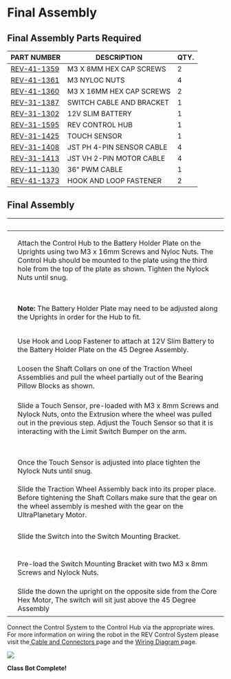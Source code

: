 # Final Assembly

## Final Assembly Parts Required

| **PART NUMBER**                                                              | **DESCRIPTION**            | **QTY.** |
| ---------------------------------------------------------------------------- | -------------------------- | -------- |
| [REV-41-1359](https://www.revrobotics.com/rev-41-1359/)                      | M3 X 8MM HEX CAP SCREWS    | 2        |
| [REV-41-1361](https://www.revrobotics.com/rev-41-1361/)                      | M3 NYLOC NUTS              | 4        |
| [REV-41-1360](https://www.revrobotics.com/rev-41-1360/)                      | M3 X 16MM HEX CAP SCREWS   | 2        |
| [REV-31-1387](https://www.revrobotics.com/rev-31-1387/)                      | SWITCH CABLE AND BRACKET   | 1        |
| [REV-31-1302](https://www.revrobotics.com/rev-31-1302/)                      | 12V SLIM BATTERY           | 1        |
| [REV-31-1595](https://www.revrobotics.com/rev-31-1595/)                      | REV CONTROL HUB            | 1        |
| [REV-31-1425](https://www.revrobotics.com/rev-31-1425/)                      | TOUCH SENSOR               | 1        |
| [REV-31-1408](https://www.revrobotics.com/jst-ph-4-pin-sensor-cable-4-pack/) | JST  PH 4-PIN SENSOR CABLE | 4        |
| [REV-31-1413](https://www.revrobotics.com/jst-vh-2-pin-motor-cable-4-pack/)  | JST VH 2-PIN MOTOR CABLE   | 4        |
| [REV-11-1130](https://www.revrobotics.com/rev-11-1130/)                      | 36" PWM CABLE              | 1        |
| [REV-41-1373](https://www.revrobotics.com/rev-41-1373/)                      | HOOK AND LOOP FASTENER     | 2        |

## Final Assembly&#x20;

| ​                                                                                                                                                                                                                                                                                                                                     | ​                                                                                                                                                                                                                                                                                                                                                                                                      |
| ------------------------------------------------------------------------------------------------------------------------------------------------------------------------------------------------------------------------------------------------------------------------------------------------------------------------------------- | ------------------------------------------------------------------------------------------------------------------------------------------------------------------------------------------------------------------------------------------------------------------------------------------------------------------------------------------------------------------------------------------------------ |
| <p>​</p><p><img src="https://2589213514-files.gitbook.io/~/files/v0/b/gitbook-legacy-files/o/assets%2F-M5yw0n8IneF5-9ybLjT%2F-MMScM2f6ycFOkfA0ZAD%2F-MMSclByZESqaaS2cq_F%2FSKV3%20-%20Class%20Bot_Add%20Control%20hub.svg?alt=media&#x26;token=de29f269-0e10-429b-a647-3fdb456d5403" alt="" data-size="original"></p>                 | <p>Attach the Control Hub to the Battery Holder Plate on the Uprights using two M3 x 16mm Screws and Nyloc Nuts. The Control Hub should be mounted to the plate using the third hole from the top of the plate as shown. Tighten the Nylock Nuts until snug.</p><p>​</p><p><strong>Note:</strong> The Battery Holder Plate may need to be adjusted along the Uprights in order for the Hub to fit.</p> |
| <p>​</p><p><img src="https://2589213514-files.gitbook.io/~/files/v0/b/gitbook-legacy-files/o/assets%2F-M5yw0n8IneF5-9ybLjT%2F-MMScM2f6ycFOkfA0ZAD%2F-MMSchqV2d0j16yW8E0f%2FSKV3%20-%20Class%20Bot_Add%20Battery.svg?alt=media&#x26;token=5eaa474f-254e-47ca-8e97-1850f48f1f06" alt="" data-size="original"></p>                       | Use Hook and Loop Fastener to attach at 12V Slim Battery to the Battery Holder Plate on the 45 Degree Assembly.                                                                                                                                                                                                                                                                                        |
| <p>​</p><p><img src="https://2589213514-files.gitbook.io/~/files/v0/b/gitbook-legacy-files/o/assets%2F-M5yw0n8IneF5-9ybLjT%2F-MMScM2f6ycFOkfA0ZAD%2F-MMScec12w5d2c_5NpWx%2FSKV3%20-%20Class%20Bot_TS%20-%20Loosen%20Wheel.svg?alt=media&#x26;token=4a028c73-bed3-4ebf-a19e-e579249444fb" alt="" data-size="original"></p>             | Loosen the Shaft Collars on one of the Traction Wheel Assemblies and pull the wheel partially out of the Bearing Pillow Blocks as shown.                                                                                                                                                                                                                                                               |
| <p>​</p><p><img src="https://2589213514-files.gitbook.io/~/files/v0/b/gitbook-legacy-files/o/assets%2F-M5yw0n8IneF5-9ybLjT%2F-MMScM2f6ycFOkfA0ZAD%2F-MMSc_xWhrII7TP4CX8T%2FSKV3%20-%20Class%20Bot_TS-%20Add%20Sensor.svg?alt=media&#x26;token=9507c706-8595-400a-9626-b68f626d6a91" alt="" data-size="original"></p>                  | <p>Slide a Touch Sensor, pre-loaded with M3 x 8mm Screws and Nylock Nuts, onto the Extrusion where the wheel was pulled out in the previous step. Adjust the Touch Sensor so that it is interacting with the Limit Switch Bumper on the arm.</p><p>​</p><p>Once the Touch Sensor is adjusted into place tighten the Nylock Nuts until snug.</p>                                                        |
| <p>​</p><p><img src="https://2589213514-files.gitbook.io/~/files/v0/b/gitbook-legacy-files/o/assets%2F-M5yw0n8IneF5-9ybLjT%2F-MMScM2f6ycFOkfA0ZAD%2F-MMScV1TpZem_oc8O_WI%2FSKV3%20-%20Class%20Bot_TS%20-%20Restore%20Wheel.svg?alt=media&#x26;token=8c57a50f-1373-4a4c-8ad6-909e61d8efc3" alt="" data-size="original"></p>            | Slide the Traction Wheel Assembly back into its proper place. Before tightening the Shaft Collars make sure that the gear on the wheel assembly is meshed with the gear on the UltraPlanetary Motor.                                                                                                                                                                                                   |
| <p>​</p><p><img src="https://2589213514-files.gitbook.io/~/files/v0/b/gitbook-legacy-files/o/assets%2F-M5yw0n8IneF5-9ybLjT%2F-MDRaMoS1o_Ko2Ik5TVR%2F-MDWVJY4shBeftIqQzXV%2FSKV3%20-%20Class%20Bot_Add%20Switch%20to%20Bracket.svg?alt=media&#x26;token=d9c21239-e06c-49d6-aa10-bbd62b3398ef" alt="" data-size="original"></p>         | Slide the Switch into the Switch Mounting Bracket.                                                                                                                                                                                                                                                                                                                                                     |
| <p>​</p><p><img src="https://2589213514-files.gitbook.io/~/files/v0/b/gitbook-legacy-files/o/assets%2F-M5yw0n8IneF5-9ybLjT%2F-MMRhIgLPv-irXg3_tVp%2F-MMSc1fpnF76alHXa1eW%2FSKV3%20-%20Class%20Bot_Add%20Screws%20to%20Swtich%20Bracke.svg?alt=media&#x26;token=d9a7c92f-a8f1-46a7-957b-4a3c4309fd56" alt="" data-size="original"></p> | Pre-load the Switch Mounting Bracket with two M3 x 8mm Screws and Nylock Nuts.                                                                                                                                                                                                                                                                                                                         |
| <p>​</p><p><img src="https://2589213514-files.gitbook.io/~/files/v0/b/gitbook-legacy-files/o/assets%2F-M5yw0n8IneF5-9ybLjT%2F-MMScM2f6ycFOkfA0ZAD%2F-MMScO7lKaDDIn2jxqZ3%2FSKV3%20-%20Class%20Bot_Slide%20Switch.svg?alt=media&#x26;token=f105406c-75d4-4e1b-b675-c7d4bcb692df" alt="" data-size="original"></p>                      | Slide the down the upright on the opposite side from the Core Hex Motor, The switch will sit just above the 45 Degree Assembly                                                                                                                                                                                                                                                                         |

Connect the Control System to the Control Hub via the appropriate wires. For more information on wiring the robot in the REV Control System please visit the[ Cable and Connectors ](https://docs.revrobotics.com/duo-control/control-system-overview/cables-and-connectors)page and the [Wiring Diagram ](https://docs.revrobotics.com/duo-control/control-hub-gs/wiring-diagram)page.&#x20;

![](https://2589213514-files.gitbook.io/\~/files/v0/b/gitbook-legacy-files/o/assets%2F-M5yw0n8IneF5-9ybLjT%2F-MMRhIgLPv-irXg3\_tVp%2F-MMScAQnU1Trd9RxfwTE%2FSKV3%20-%20Class%20Bot\_Complete.svg?alt=media\&token=caddd174-fa84-412d-ae1c-fa57285e2313)

**Class Bot Complete!**
